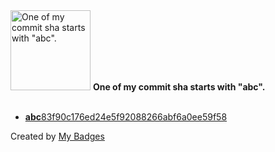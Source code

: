 <img src="https://github.com/my-badges/my-badges/blob/master/src/all-badges/abc-commit/abc-commit.png?raw=true" alt="One of my commit sha starts with &quot;abc&quot;." title="One of my commit sha starts with &quot;abc&quot;." width="128">
<strong>One of my commit sha starts with &quot;abc&quot;.</strong>
<br><br>

- <a href="https://github.com/p0dalirius/webapp-wordlists/commit/abc83f90c176ed24e5f92088266abf6a0ee59f58"><strong>abc</strong>83f90c176ed24e5f92088266abf6a0ee59f58</a>


Created by <a href="https://github.com/my-badges/my-badges">My Badges</a>